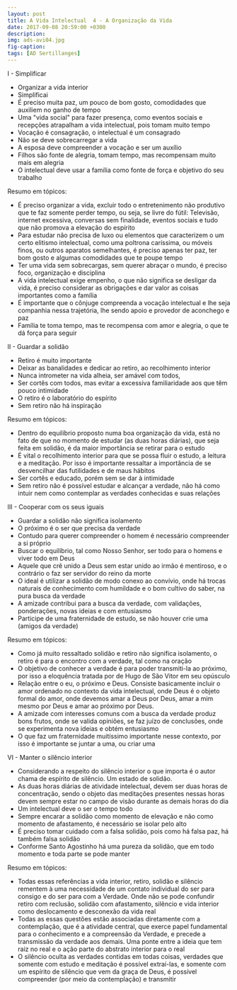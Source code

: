 ```yaml
---
layout: post
title: A Vida Intelectual  4 - A Organização da Vida
date: 2017-09-08 20:59:00 +0300
description: 
img: ads-avi04.jpg
fig-caption: 
tags: [AD Sertillanges]
---
```


I - Simplificar

 * Organizar a vida interior
 * Simplificai
 * É preciso muita paz, um pouco de bom gosto, comodidades que auxiliem no ganho de tempo
 * Uma "vida social" para fazer presença, como eventos sociais e recepções atrapalham a vida intelectual, pois tomam muito tempo
 * Vocação é consagração, o intelectual é um consagrado
 * Não se deve sobrecarregar a vida
 * A esposa deve compreender a vocação e ser um auxílio
 * Filhos são fonte de alegria, tomam tempo, mas recompensam muito mais em alegria
 * O intelectual deve usar a família como fonte de força e objetivo do seu trabalho

Resumo em tópicos:

 * É preciso organizar a vida, excluir todo o entretenimento não produtivo que te faz somente perder tempo, ou seja, se livre do fútil: Televisão, internet excessiva, conversas sem finalidade, eventos sociais e tudo que não promova a elevação do espírito
 * Para estudar não precisa de luxo ou elementos que caracterizem o um certo elitismo intelectual, como uma poltrona caríssima, ou móveis finos,  ou outros aparatos semelhantes, é preciso apenas ter paz, ter bom gosto e algumas comodidades que te poupe tempo
 * Ter uma vida sem sobrecargas, sem querer abraçar o mundo, é preciso foco, organização e disciplina
 * A vida intelectual exige empenho, o que não significa se desligar da vida, é preciso considerar as obrigações e dar valor as coisas importantes como a família
 * É importante que o cônjuge compreenda a vocação intelectual e lhe seja companhia nessa trajetória, lhe sendo apoio e provedor de  aconchego e paz
 * Família te toma tempo, mas te recompensa com amor e alegria, o que te dá força para seguir

II - Guardar a solidão

 * Retiro é muito importante
 * Deixar as banalidades e dedicar ao retiro, ao recolhimento interior
 * Nunca intrometer na vida alheia, ser amável com todos, 
 * Ser cortês com todos, mas evitar a excessiva familiaridade aos que têm pouco intimidade 
 * O retiro é o laboratório do espírito
 * Sem retiro não há inspiração

Resumo em tópicos:

 * Dentro do equilíbrio proposto numa boa organização da vida, está no fato de que no momento de estudar (as duas horas diárias), que seja feita em solidão, é da maior importância se retirar para o estudo
 * É vital o recolhimento interior para que se possa fluir o estudo, a leitura e a meditação. Por isso é importante ressaltar a importância de se desvencilhar das futilidades e de maus hábitos
 * Ser cortês e educado, porém sem se dar à intimidade
 * Sem retiro não é possível estudar e alcançar a verdade, não há como intuir nem como contemplar as verdades conhecidas e suas relações

III - Cooperar com os seus iguais

 * Guardar a solidão não significa isolamento
 * O próximo é o ser que precisa da verdade
 * Contudo para querer compreender o homem é necessário compreender a si próprio
 * Buscar o equilíbrio, tal como Nosso Senhor, ser todo para o homens e viver todo em Deus
 * Aquele que crê unido a Deus sem estar unido ao irmão é mentiroso, e o contrário o faz ser servidor do reino da morte
 * O ideal é utilizar a solidão de modo conexo ao convívio, onde há trocas naturais de conhecimento com humildade e o bom cultivo do saber, na pura busca da verdade
 * A amizade contribui para a busca da verdade, com validações, ponderações, novas ideias e com entusiasmo
 * Participe de uma fraternidade de estudo, se não houver crie uma (amigos da verdade)

Resumo em tópicos:

 * Como já muito ressaltado solidão e retiro não significa isolamento, o retiro é para o encontro com a verdade, tal como na oração
 * O objetivo de conhecer a verdade é para poder transmiti-la ao próximo, por isso a eloquência tratada por de Hugo de São Vitor em seu opúsculo
 * Relação entre o eu, o próximo e Deus. Consiste basicamente incluir o amor ordenado no contexto da vida intelectual, onde Deus é o objeto formal do amor, onde devemos amar a Deus por Deus, amar a mim mesmo por Deus e amar ao próximo por Deus.
 * A amizade com interesses comuns com a busca da verdade produz bons frutos, onde se valida opiniões, se faz juízo de conclusões, onde se experimenta nova ideias e obtém entusiasmo
 * O que faz um fraternidade muitíssimo importante nesse contexto, por isso é importante se juntar a uma, ou criar uma


VI - Manter o silêncio interior

 * Considerando a respeito do silêncio interior o que importa é o autor chama de espírito de silêncio. Um estado de solidão.
 * As duas horas diárias de atividade intelectual, devem ser duas horas de concentração, sendo o objeto das meditações presentes nessas horas devem sempre estar no campo de visão durante as demais horas do dia
 * Um intelectual deve o ser o tempo todo
 * Sempre encarar a solidão como momento de elevação e não como momento de afastamento, é necessário se isolar pelo alto
 * É preciso tomar cuidado com a falsa solidão, pois como há falsa paz, há também falsa solidão
 * Conforme Santo Agostinho há uma pureza da solidão, que em todo momento e toda parte se pode manter

Resumo em tópicos:

 * Todas essas referências a vida interior, retiro, solidão e silêncio rementem à uma necessidade de um contato individual do ser para consigo e do ser para com a Verdade. Onde não se pode confundir retiro com reclusão, solidão com afastamento, silêncio e vida interior como deslocamento e desconexão da vida real
 * Todas as essas questões estão associadas diretamente com a contemplação, que é a atividade central, que exerce papel fundamental para o conhecimento e a compreensão da Verdade, e precede a transmissão da verdade aos demais. Uma ponte entre a ideia que tem raiz no real e o ação parte do abstrato interior para o real
 * O silêncio oculta as verdades contidas em todas coisas, verdades que somente com estudo e meditação é possível extraí-las, e somente com um espírito de silêncio  que vem da graça de Deus, é possível compreender (por meio da contemplação) e transmitir
